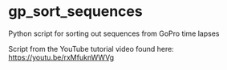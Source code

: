 # gp_sort_sequences
Python script for sorting out sequences from GoPro time lapses

Script from the YouTube tutorial video found here: https://youtu.be/rxMfuknWWVg
